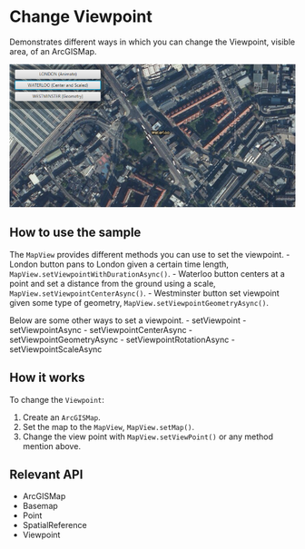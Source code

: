 <h1>Change Viewpoint</h1>

<p>Demonstrates different ways in which you can change the Viewpoint, visible area, of an ArcGISMap.</p>

<p><img src="ChangeViewpoint.png"/></p>

<h2>How to use the sample</h2>

<p>The <code>MapView</code> provides different methods you can use to set the viewpoint.
 - London button pans to London given a certain time length, <code>MapView.setViewpointWithDurationAsync()</code>.
 - Waterloo button centers at a point and set a distance from the ground using a scale, <code>MapView.setViewpointCenterAsync()</code>.
 - Westminster button set viewpoint given some type of geometry, <code>MapView.setViewpointGeometryAsync()</code>.</p>

<p>Below are some other ways to set a viewpoint.
 - setViewpoint
 - setViewpointAsync
 - setViewpointCenterAsync
 - setViewpointGeometryAsync
 - setViewpointRotationAsync
 - setViewpointScaleAsync</p>

<h2>How it works</h2>

<p>To change the <code>Viewpoint</code>:</p>

<ol>
 <li>Create an <code>ArcGISMap</code>. </li>
 <li>Set the map to the <code>MapView</code>, <code>MapView.setMap()</code>. </li>
 <li>Change the view point with <code>MapView.setViewPoint()</code> or any method mention above.</li>
</ol>

<h2>Relevant API</h2>

<ul>
 <li>ArcGISMap</li>
 <li>Basemap</li>
 <li>Point</li>
 <li>SpatialReference</li>
 <li>Viewpoint</li>
</ul>


